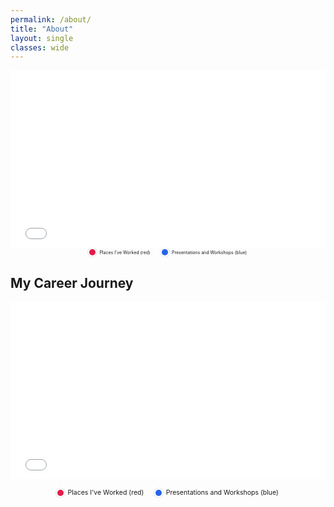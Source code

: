 ```yaml
---
permalink: /about/
title: "About"
layout: single
classes: wide
---
```


<figure style="margin:0;">
  <!-- map wrapper: no extra bottom margin -->
  <div class="mm-embed" style="position:relative; padding-top:56.25%; margin:0;">
    <iframe
      src="{{ '/assets/maps/career_map2.html' | relative_url }}"
      style="position:absolute; inset:0; width:100%; height:100%; border:0;"
      loading="lazy" title="Career Map">
    </iframe>
  </div>

  <!-- tight caption right under the map -->
  <figcaption style="font-size:.5em; text-align:center; margin:.15rem 0 0;">
    <span style="--dot:10px; display:inline-flex; align-items:center; gap:.4rem;">
      <span aria-hidden="true" style="width:var(--dot); height:var(--dot); border-radius:50%;
        background:#e11d48; box-shadow:0 0 0 2px #fff, 0 0 0 3px #e5e7eb;"></span>
      Places I've Worked (red)
    </span>
    <span style="margin-left:1rem; --dot:10px; display:inline-flex; align-items:center; gap:.4rem;">
      <span aria-hidden="true" style="width:var(--dot); height:var(--dot); border-radius:50%;
        background:#2563eb; box-shadow:0 0 0 2px #fff, 0 0 0 3px #e5e7eb;"></span>
      Presentations and Workshops (blue)
    </span>
  </figcaption>
</figure>


<!-- career map -->
## My Career Journey
<!-- career map -->
<!-- Responsive 16:9 wrapper -->
<div class="mm-embed" style="position:relative;padding-top:56.25%;margin:1rem 0;">
  <iframe
    src="{{ '/assets/maps/career_map2.html' | relative_url }}"
    style="position:absolute;top:0;left:0;width:100%;height:100%;border:0;"
    loading="lazy"
    referrerpolicy="no-referrer"
    title="Career Map"
  ></iframe>
</div>
<!-- map legend -->
<figure style="margin:0;">
  <!-- caption right under the map -->
  <figcaption style="font-size:.75em; text-align:center; margin-top:.25rem;">
    <span style="--dot:10px; display:inline-flex; align-items:center; gap:.4rem;">
      <span aria-hidden="true" style="width:var(--dot); height:var(--dot); border-radius:50%;
        background:#e11d48; box-shadow:0 0 0 2px #fff, 0 0 0 3px #e5e7eb;"></span>
      Places I've Worked (red)
    </span>
    <span style="margin-left:1rem; --dot:10px; display:inline-flex; align-items:center; gap:.4rem;">
      <span aria-hidden="true" style="width:var(--dot); height:var(--dot); border-radius:50%;
        background:#2563eb; box-shadow:0 0 0 2px #fff, 0 0 0 3px #e5e7eb;"></span>
      Presentations and Workshops (blue)
    </span>
  </figcaption>
</figure>
